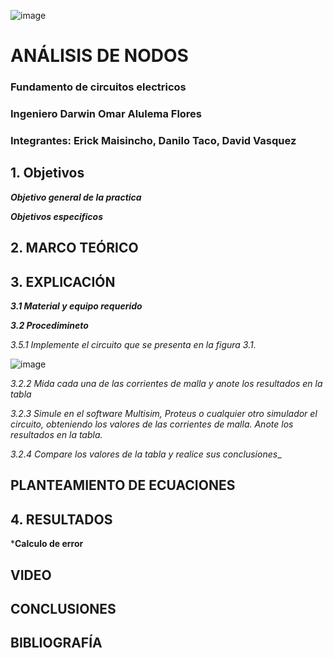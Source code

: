 ![image](https://user-images.githubusercontent.com/85728185/121998054-e2cc4080-cd70-11eb-8c9c-eebefc1e4de7.png)

# ANÁLISIS DE NODOS

### Fundamento de circuitos electricos
### Ingeniero  Darwin Omar Alulema Flores

### Integrantes: Erick Maisincho, Danilo Taco, David Vasquez

## 1. Objetivos

***Objetivo general de la practica***


***Objetivos especificos***

## 2. MARCO TEÓRICO 


## 3. EXPLICACIÓN

***3.1 Material y equipo requerido***

***3.2 Procedimineto***

_3.5.1 Implemente el circuito que se presenta en la figura 3.1._

![image](https://user-images.githubusercontent.com/85259801/122850997-d21d4c80-d2d3-11eb-92f0-4d3797ade6fc.png)


_3.2.2 Mida cada una de las corrientes de malla y anote los resultados en la tabla_

_3.2.3 Simule en el software Multisim, Proteus o cualquier otro simulador el circuito, obteniendo los valores de las corrientes de malla. Anote los resultados en la tabla._

_3.2.4 Compare los valores de la tabla  y realice sus conclusiones__

## PLANTEAMIENTO DE ECUACIONES


## 4. RESULTADOS

***Calculo  de error**

## VIDEO

## CONCLUSIONES


## BIBLIOGRAFÍA 
